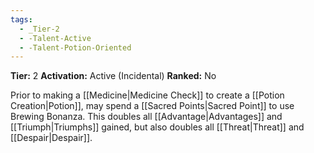 ```yaml
---
tags:
  - _Tier-2
  - -Talent-Active
  - -Talent-Potion-Oriented
---
```

**Tier:** 2
**Activation:** Active (Incidental)
**Ranked:** No

Prior to making a [[Medicine|Medicine Check]] to create a [[Potion Creation|Potion]], may spend a [[Sacred Points|Sacred Point]] to use Brewing Bonanza. This doubles all [[Advantage|Advantages]] and [[Triumph|Triumphs]] gained, but also doubles all [[Threat|Threat]] and [[Despair|Despair]].